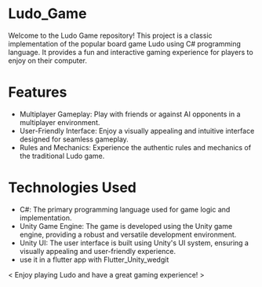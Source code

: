 # Ludo_Game
Welcome to the Ludo Game repository! This project is a classic implementation of the popular board game Ludo using C# programming language. It provides a fun and interactive gaming experience for players to enjoy on their computer.

# Features
- Multiplayer Gameplay: Play with friends or against AI opponents in a multiplayer environment.
- User-Friendly Interface: Enjoy a visually appealing and intuitive interface designed for seamless gameplay.
- Rules and Mechanics: Experience the authentic rules and mechanics of the traditional Ludo game.

# Technologies Used
- C#: The primary programming language used for game logic and implementation.
- Unity Game Engine: The game is developed using the Unity game engine, providing a robust and versatile development environment.
- Unity UI: The user interface is built using Unity's UI system, ensuring a visually appealing and user-friendly experience.
- use it in a flutter app with Flutter_Unity_wedgit



< Enjoy playing Ludo and have a great gaming experience! >

